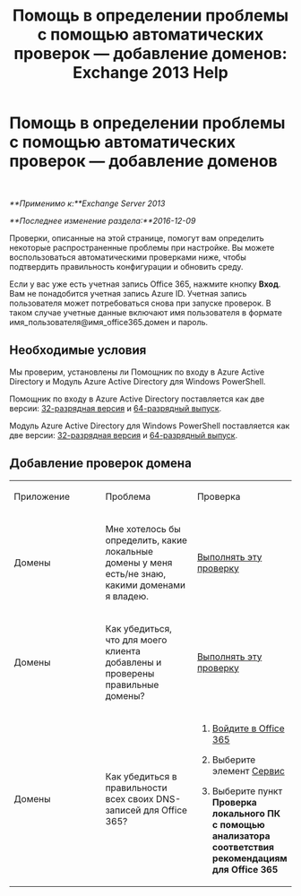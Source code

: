 ﻿---
title: 'Помощь в определении проблемы с помощью автоматических проверок — добавление доменов: Exchange 2013 Help'
TOCTitle: Помощь в определении проблемы с помощью автоматических проверок — добавление доменов
ms:assetid: ea90a24b-7c9c-48d5-9475-0eb7777452f3
ms:mtpsurl: https://technet.microsoft.com/ru-ru/library/Dn793981(v=EXCHG.150)
ms:contentKeyID: 62633055
ms.date: 05/22/2018
mtps_version: v=EXCHG.150
ms.translationtype: MT
---

# Помощь в определении проблемы с помощью автоматических проверок — добавление доменов

 

_**Применимо к:**Exchange Server 2013_

_**Последнее изменение раздела:**2016-12-09_

Проверки, описанные на этой странице, помогут вам определить некоторые распространенные проблемы при настройке. Вы можете воспользоваться автоматическими проверками ниже, чтобы подтвердить правильность конфигурации и обновить среду.

Если у вас уже есть учетная запись Office 365, нажмите кнопку **Вход**. Вам не понадобится учетная запись Azure ID. Учетная запись пользователя может потребоваться снова при запуске проверок. В таком случае учетные данные включают имя пользователя в формате имя\_пользователя@имя\_office365.домен и пароль.

## Необходимые условия

Мы проверим, установлены ли Помощник по входу в Azure Active Directory и Модуль Azure Active Directory для Windows PowerShell.

Помощник по входу в Azure Active Directory поставляется как две версии: [32-разрядная версия](https://go.microsoft.com/fwlink/?linkid=286261) и [64-разрядный выпуск](https://go.microsoft.com/fwlink/?linkid=286262).

Модуль Azure Active Directory для Windows PowerShell поставляется как две версии: [32-разрядная версия](https://go.microsoft.com/fwlink/?linkid=286258) и [64-разрядный выпуск](https://go.microsoft.com/fwlink/?linkid=286259).

## Добавление проверок домена


<table>
<colgroup>
<col style="width: 33%" />
<col style="width: 33%" />
<col style="width: 33%" />
</colgroup>
<tbody>
<tr class="odd">
<td><p>Приложение</p></td>
<td><p>Проблема</p></td>
<td><p>Проверка</p></td>
</tr>
<tr class="even">
<td><p>Домены</p></td>
<td><p>Мне хотелось бы определить, какие локальные домены у меня есть/не знаю, какими доменами я владею.</p></td>
<td><p><a href="https://go.microsoft.com/?linkid=9834925">Выполнять эту проверку</a></p></td>
</tr>
<tr class="odd">
<td><p>Домены</p></td>
<td><p>Как убедиться, что для моего клиента добавлены и проверены правильные домены?</p></td>
<td><p><a href="https://go.microsoft.com/?linkid=9834905">Выполнять эту проверку</a></p></td>
</tr>
<tr class="even">
<td><p>Домены</p></td>
<td><p>Как убедиться в правильности всех своих DNS-записей для Office 365?</p></td>
<td><ol>
<li><p><a href="https://portal.microsoftonline.com/">Войдите в Office 365</a></p></li>
<li><p>Выберите элемент <a href="https://portal.microsoftonline.com/tools">Сервис</a></p></li>
<li><p>Выберите пункт <strong>Проверка локального ПК с помощью анализатора соответствия рекомендациям для Office 365</strong></p></li>
</ol></td>
</tr>
</tbody>
</table>

